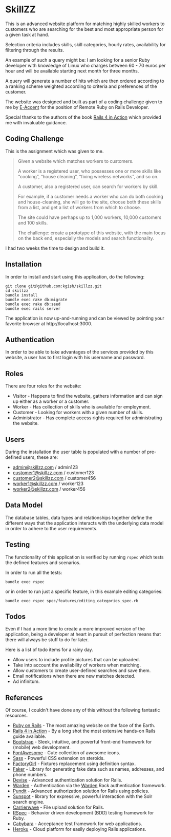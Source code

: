 # SkillZZ

This is an advanced website platform for matching highly skilled workers to customers who are searching for the best and most appropriate person for a given task at hand.

Selection criteria includes skills, skill categories, hourly rates, availability for filtering through the results.

An example of such a query might be: I am looking for a senior Ruby developer with knowledge of Linux who charges between 60 - 70 euros per hour and will be available starting next month for three months.

A query will generate a number of hits which are then ordered according to a ranking scheme weighted according to criteria and preferences of the customer.

The website was designed and built as part of a coding challenge given to me by [E-Accent](https://www.e-accent.com/) for the position of Remote Ruby on Rails Developer.

Special thanks to the authors of the book [Rails 4 in Action](https://www.manning.com/books/rails-4-in-action) which provided me with invaluable guidance.

## Coding Challenge

This is the assignment which was given to me.

> Given a website which matches workers to customers. 
> 
> A worker is a registered user, who possesses one or more skills like “cooking”, “house cleaning”, “fixing wireless networks”, and so on. 
> 
> A customer, also a registered user, can search for workers by skill.
> 
> For example, if a customer needs a worker who can do both cooking and house-cleaning, she will go to the site, choose both these skills from a list, and get a list of workers from which to choose.
> 
> The site could have perhaps up to 1,000 workers, 10,000 customers and 100 skills.
> 
> The challenge: create a prototype of this website, with the main focus on the back end, especially the models and search functionality.

I had two weeks the time to design and build it.


## Installation

In order to install and start using this application, do the following:

    git clone git@github.com:kgish/skillzz.git
    cd skillzz
    bundle install
    bundle exec rake db:migrate
    bundle exec rake db:seed
    bundle exec rails server

The application is now up-and-running and can be viewed by pointing your favorite browser at http://localhost:3000.


## Authentication

In order to be able to take advantages of the services provided by this website, a user has to first login with his username and password.


## Roles

There are four roles for the website:

* Visitor - Happens to find the website, gathers information and can sign up either as a worker or a customer.
* Worker - Has collection of skills who is available for employment.
* Customer - Looking for workers with a given number of skills.
* Administrator - Has complete access rights required for administrating the website.


## Users

During the installation the user table is populated with a number of pre-defined users, these are:

* admin@skillzz.com / admin123
* customer1@skillzz.com / customer123
* customer2@skillzz.com / customer456
* worker1@skillzz.com / worker123
* worker2@skillzz.com / worker456


## Data Model

The database tables, data types and relationships together define the different ways that the application interacts with the underlying data model in order to adhere to the user requirements.

## Testing

The functionality of this application is verified by running `rspec` which tests the defined features and scenarios.

In order to run all the tests:

    bundle exec rspec
  
or in order to run just a specific feature, in this example editing categories:

    bundle exec rspec spec/features/editing_categories_spec.rb
    

## Todos

Even if I had a more time to create a more improved version of the application, being a developer at heart in pursuit of perfection means that there will always be stuff to do for later.

Here is a list of todo items for a rainy day.

* Allow users to include profile pictures that can be uploaded.
* Take into account the availability of workers when matching.
* Allow customers to create user-defined searches and save them.
* Email notifications when there are new matches detected.
* Ad infinitum.


## References

Of course, I couldn't have done any of this without the following fantastic resources.

* [Ruby on Rails](http://rubyonrails.org/) - The most amazing website on the face of the Earth.
* [Rails 4 in Action](https://www.manning.com/books/rails-4-in-action) - By a long shot the most extensive hands-on Rails guide available.
* [Bootstrap](http://getbootstrap.com/) - Sleek, intuitive, and powerful front-end framework for (mobile) web development.
* [FontAwesome](http://fontawesome.io/) - Cute collection of awesome icons.
* [Sass](http://sass-lang.com/) - Powerful CSS extension on steroids.
* [FactoryGirl](https://github.com/thoughtbot/factory_girl_rails) - Fixtures replacement using definition syntax.
* [Faker](https://github.com/stympy/faker) - Library for generating fake data such as names, addresses, and phone numbers.
* [Devise](https://github.com/plataformatec/devise) - Advanced authentication solution for Rails.
* [Warden](https://github.com/hassox/rails_warden) - Authentication via the [Warden](https://github.com/hassox/warden) Rack authentication framework. 
* [Pundit](https://github.com/elabs/pundit) - Advanced authorization solution for Rails using policies.
* [Sunspot](https://github.com/sunspot/sunspot) - library for expressive, powerful interaction with the Solr search engine.
* [Carrierwave](https://github.com/carrierwaveuploader/carrierwave) - File upload solution for Rails.
* [RSpec](http://rspec.info/) - Behavior driven development (BDD) testing framework for Ruby.
* [Cabybara](https://github.com/jnicklas/capybara) - Acceptance test framework for web applications.
* [Heroku](https://www.heroku.com/) - Cloud platform for easily deploying Rails applications.


